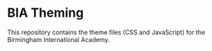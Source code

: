 # BIA Theming

This repository contains the theme files (CSS and JavaScript) for the Birmingham International Academy.
